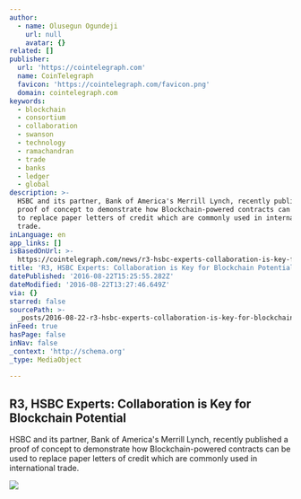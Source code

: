 ```yaml
---
author:
  - name: Olusegun Ogundeji
    url: null
    avatar: {}
related: []
publisher:
  url: 'https://cointelegraph.com'
  name: CoinTelegraph
  favicon: 'https://cointelegraph.com/favicon.png'
  domain: cointelegraph.com
keywords:
  - blockchain
  - consortium
  - collaboration
  - swanson
  - technology
  - ramachandran
  - trade
  - banks
  - ledger
  - global
description: >-
  HSBC and its partner, Bank of America's Merrill Lynch, recently published a
  proof of concept to demonstrate how Blockchain-powered contracts can be used
  to replace paper letters of credit which are commonly used in international
  trade.
inLanguage: en
app_links: []
isBasedOnUrl: >-
  https://cointelegraph.com/news/r3-hsbc-experts-collaboration-is-key-for-blockchain-potential
title: 'R3, HSBC Experts: Collaboration is Key for Blockchain Potential'
datePublished: '2016-08-22T15:25:55.282Z'
dateModified: '2016-08-22T13:27:46.649Z'
via: {}
starred: false
sourcePath: >-
  _posts/2016-08-22-r3-hsbc-experts-collaboration-is-key-for-blockchain-potent.md
inFeed: true
hasPage: false
inNav: false
_context: 'http://schema.org'
_type: MediaObject

---
```

<article style=""><h1>R3, HSBC Experts: Collaboration is Key for Blockchain Potential</h1><p>HSBC and its partner, Bank of America's Merrill Lynch, recently published a proof of concept to demonstrate how Blockchain-powered contracts can be used to replace paper letters of credit which are commonly used in international trade.</p><img src="https://cointelegraph.com/images/725_Ly9jb2ludGVsZWdyYXBoLmNvbS9zdG9yYWdlL3VwbG9hZHMvdmlldy81ZTBlMjYxN2QzYzU2NjU4ODA1Mjc1ZDk0ZDBmOTQwOC5qcGc=.jpg" /></article>